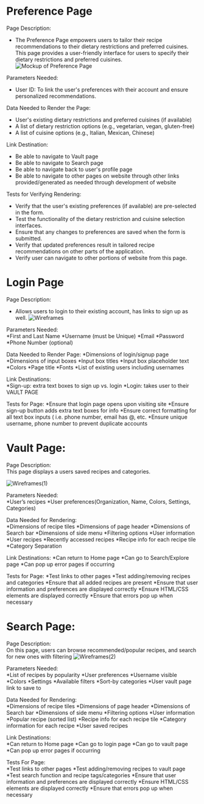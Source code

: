 # Preference Page
Page Description: <br>
* The Preference Page empowers users to tailor their recipe recommendations to their dietary restrictions and preferred cuisines. This page provides a user-friendly interface for users to specify their dietary restrictions and preferred cuisines. <br>
![Mockup of Preference Page](https://i.imgur.com/MPUmmpd.png)

Parameters Needed: <br>
* User ID: To link the user's preferences with their account and ensure personalized recommendations.

Data Needed to Render the Page: <br>
* User's existing dietary restrictions and preferred cuisines (if available) <br>
* A list of dietary restriction options (e.g., vegetarian, vegan, gluten-free) <br>
* A list of cuisine options (e.g., Italian, Mexican, Chinese) <br>

Link Destination: <br>
* Be able to navigate to Vault page <br>
* Be able to navigate to Search page <br>
* Be able to navigate back to user's profile page <br>
* Be able to navigate to other pages on website through other links provided/generated as needed through development of website <br>

Tests for Verifying Rendering: <br>
* Verify that the user's existing preferences (if available) are pre-selected in the form. <br>
* Test the functionality of the dietary restriction and cuisine selection interfaces. <br>
* Ensure that any changes to preferences are saved when the form is submitted. <br>
* Verify that updated preferences result in tailored recipe recommendations on other parts of the application. <br>
* Verify user can navigate to other portions of website from this page. <br>

# Login Page
Page Description: <br>
* Allows users to login to their existing account, has links to sign up as well.
![Wireframes](https://github.com/Team1-3308-Fall2023/3308-Project-Team_1/assets/134562390/c562a24d-b1a4-4c83-a88c-c4ba3c052616)

Parameters Needed: <br>
*First and Last Name
*Username (must be Unique)
*Email
*Password
*Phone Number (optional)

Data Needed to Render Page:
*Dimensions of login/signup page
*Dimensions of input boxes
*Input box titles
*Input box placeholder text
*Colors
*Page title
*Fonts 
*List of existing users including usernames

Link Destinations: <br>
*Sign-up: extra text boxes to sign up vs. login
*Login: takes user to their VAULT PAGE

Tests for Page: 
*Ensure that login page opens upon visiting site
*Ensure sign-up button adds extra text boxes for info
*Ensure correct formatting for all text box inputs ( i.e. phone number, email has @, etc.
*Ensure unique username, phone number to prevent duplicate accounts

# Vault Page: 
Page Description: <br>
This page displays a users saved recipes and categories.

![Wireframes(1)](https://github.com/Team1-3308-Fall2023/3308-Project-Team_1/assets/134562390/ee579d0e-0d36-46ea-8e11-e88a9f9d39b5)

Parameters Needed: <br>
*User’s recipes
*User preferences(Organization, Name, Colors, Settings, Categories)

Data Needed for Rendering: <br>
*Dimensions of recipe tiles
*Dimensions of page header
*Dimensions of Search bar
*Dimensions of side menu
*Filtering options
*User information
*User recipes
*Recently accessed recipes
*Recipe info for each recipe tile
*Category Separation

Link Destinations:
*Can return to Home page
*Can go to Search/Explore page
*Can pop up error pages if occurring

Tests for Page: 
*Test links to other pages
*Test adding/removing recipes and categories
*Ensure that all added recipes are present
*Ensure that user information and preferences are displayed correctly
*Ensure HTML/CSS elements are displayed correctly
*Ensure that errors pop up when necessary

# Search Page:

Page Description: <br>
On this page, users can browse recommended/popular recipes, and search for new ones with filtering
![Wireframes(2)](https://github.com/Team1-3308-Fall2023/3308-Project-Team_1/assets/134562390/07277820-7189-490b-ae7d-bd6bfe00f94a)

Parameters Needed: <br>
*List of recipes by popularity
*User preferences
*Username visible
*Colors
*Settings
*Available filters
*Sort-by categories
*User vault page link to save to

Data Needed for Rendering: <br>
*Dimensions of recipe tiles
*Dimensions of page header
*Dimensions of Search bar
*Dimensions of side menu
*Filtering options
*User information
*Popular recipe (sorted list)
*Recipe info for each recipe tile
*Category information for each recipe
*User saved recipes

Link Destinations: <br>
*Can return to Home page
*Can go to login page
*Can go to vault page
*Can pop up error pages if occurring

Tests For Page: <br>
*Test links to other pages
*Test adding/removing recipes to vault page
*Test search function and recipe tags/categories
*Ensure that user information and preferences are displayed correctly
*Ensure HTML/CSS elements are displayed correctly
*Ensure that errors pop up when necessary











